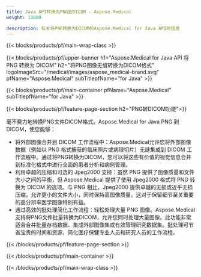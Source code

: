 ```yaml
---
title: Java API转换为PNG到DICOM - Aspose.Medical
weight: 13000

description: 有关将PNG转换为DICOM的Aspose.Medical for Java API的信息
---
```


{{< blocks/products/pf/main-wrap-class >}}

{{< blocks/products/pf/upper-banner h1="Aspose.Medical for Java API 将 PNG 转换为 DICOM" h2="将PNG图像无缝转换为DICOM格式" logoImageSrc="/medical/images/aspose_medical-brand.svg" pfName="Aspose.Medical" subTitlepfName="for Java" >}}

{{< blocks/products/pf/main-container pfName="Aspose.Medical" subTitlepfName="for Java" >}}

{{< blocks/products/pf/feature-page-section h2="PNG转DICOM功能">}}

<p>毫不费力地转换PNG文件DICOM格式。Aspose.Medical for Java PNG 到 DICOM，使您能够：</p>

<ul>
<li>将外部图像合并到 DICOM 工作流程中：Aspose.Medical允许您将外部图像数据（例如以 PNG 格式捕获的临床照片或病理切片）无缝集成到 DICOM 工作流程中。通过将PNG转换为DICOM，您可以将这些有价值的视觉信息合并到标准化格式中进行全面的患者分析和病例管理。</li>
<li>利用卓越的压缩和可选的 Jpeg2000 支持：虽然 PNG 提供了图像质量和文件大小之间的平衡，但 Aspose.Medical 提供了使用 Jpeg2000 格式将 PNG 转换为 DICOM 的选项。与 PNG 相比，Jpeg2000 提供卓越的无损或近乎无损压缩，允许更小的文件大小，同时保持高图像质量。这对于保留细节至关重要的高分辨率医学图像特别有益。</li>
<li>通过高效的批处理简化工作流程：轻松处理大量 PNG 图像。Aspose.Medical支持将PNG文件批量转换为DICOM，允许您同时处理大量图像。此功能非常适合合并批量存档数据、集成外部图像集或有效管理研究数据集。批处理可节省宝贵的时间和资源，简化医疗保健专业人员和研究人员的工作流程。</li>
</ul>

{{< /blocks/products/pf/feature-page-section >}}

{{< /blocks/products/pf/main-container >}}

{{< /blocks/products/pf/main-wrap-class >}}